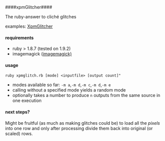 ####xpmGlitcher####

The ruby-answer to cliché glitches

examples: [XpmGlitcher][1]

#### requirements ####

 - ruby > 1.8.7 (tested on 1.9.2)
 - imagemagick ([imagemagick)][2]

#### usage ####
`ruby xpmglitch.rb [mode] <inputfile> [output count]"`

 - modes available so far: `-m a`,`-m d`,`-m c`,`-m d`,`-m e`
 - calling without a specified mode yields a random mode
 - optionally takes a number to produce `n` outputs from the same source in one execution

#### next steps? #####
Might be fruitful (as much as making glitches could be) to load all the *pixels* into one row and only after processing divide them back into original (or scaled) rows.


  [1]: www.kaniowski.info/XpmGlitcher
  [2]: http://www.imagemagick.org/
